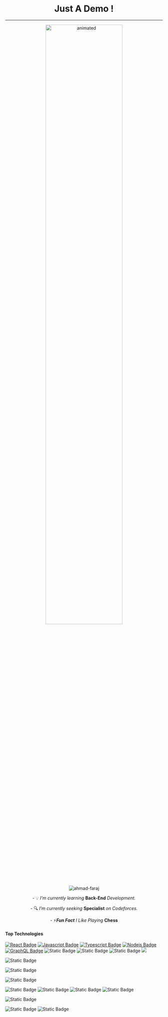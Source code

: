 <h1 align="center"> Just A Demo ! </h1>
<hr>
<p align="center">
  <img src="https://github.com/Ahmad-Faraj/Ahmad-Faraj/assets/148560615/4c71522d-263c-4a72-a5fb-30154136986a" alt="animated" width="70%"/>
</p>

<p align="center"> <img src="https://komarev.com/ghpvc/?username=ahmad-faraj&label=Profile%20views&color=1a1a1a&style=for-the-badge" alt="ahmad-faraj" /> </p>

<p align="center">- 💡 <i>I’m currently learning </i><b>Back-End</b><i> Development.</i></p>
<p align="center">- 🔍 <i>I’m currently seeking </i><b>Specialist</b><i> on Codeforces.</i></p>
<p align="center">- ⚡<i><b>Fun Fact</b> I Like Playing </i><b>Chess</b></p>

#### Top Technologies
[![React Badge](https://img.shields.io/badge/-React-61DBFB?style=for-the-badge&labelColor=black&logo=react&logoColor=61DBFB)](#) [![Javascript Badge](https://img.shields.io/badge/-Javascript-F0DB4F?style=for-the-badge&labelColor=black&logo=javascript&logoColor=F0DB4F)](#) [![Typescript Badge](https://img.shields.io/badge/-Typescript-007acc?style=for-the-badge&labelColor=black&logo=typescript&logoColor=007acc)](#) [![Nodejs Badge](https://img.shields.io/badge/-Nodejs-3C873A?style=for-the-badge&labelColor=black&logo=node.js&logoColor=3C873A)](#) [![GraphQL Badge](https://img.shields.io/badge/-GraphQl-e535ab?style=for-the-badge&labelColor=black&logo=node.js&logoColor=e535ab)](#)
![Static Badge](https://img.shields.io/badge/%20%E2%80%8E%20%E2%80%8E%20%20%E2%80%8E%20%E2%80%8E%20%20%E2%80%8E%20%E2%80%8E%20%E2%80%8E%20-000?style=for-the-badge)
![Static Badge](https://img.shields.io/badge/FrontEnd-000?style=for-the-badge)
![Static Badge](https://img.shields.io/badge/Back-End-bisque?style=for-the-badge&label=Back&labelColor=bisque&color=black)
<img src="https://img.shields.io/badge/next.js-%23000000?style=for-the-badge&logo=next.js&logoColor=%23fff&logoSize=%23000000&labelColor=%23000
" />

![Static Badge](https://img.shields.io/badge/next.js-%23000000?style=for-the-badge&logo=next.js&logoColor=%23000000&logoSize=%23000000&labelColor=%2300000&color=%23ffffff)

![Static Badge](https://img.shields.io/badge/C%2B%2B-%2300599C?style=for-the-badge&logo=c%2B%2B&logoColor=%2300599C&labelColor=%23000000)

![Static Badge](https://img.shields.io/badge/next.js-%23000000?style=for-the-badge&logo=next.js&logoColor=%23fff&logoSize=%23000000&labelColor=%23000)

![Static Badge](https://img.shields.io/badge/nginx-%233dff74?style=for-the-badge&logo=nginx&logoColor=%233dff74&labelColor=black)
![Static Badge](https://img.shields.io/badge/mongodb-%236cff6d?style=for-the-badge&logo=mongodb&logoColor=%236cff6d&labelColor=black)
![Static Badge](https://img.shields.io/badge/terraform-%23cb97ff?style=for-the-badge&logo=terraform&logoColor=%23cb97ff&labelColor=black)
![Static Badge](https://img.shields.io/badge/terraform-%23844FBA?style=for-the-badge&logo=terraform&logoColor=%23844FBA&labelColor=black)

![Static Badge](https://img.shields.io/badge/nginx-%2334ff6e?style=for-the-badge&logo=nginx&logoColor=%2334ff6e&labelColor=black)

![Static Badge](https://img.shields.io/badge/nginx-%23009639?style=for-the-badge&logo=nginx&logoColor=%23009639&labelColor=black)
![Static Badge](https://img.shields.io/badge/nodejs-%2360f439?style=for-the-badge&logo=nodedotjs&logoColor=%236af246&labelColor=black)
